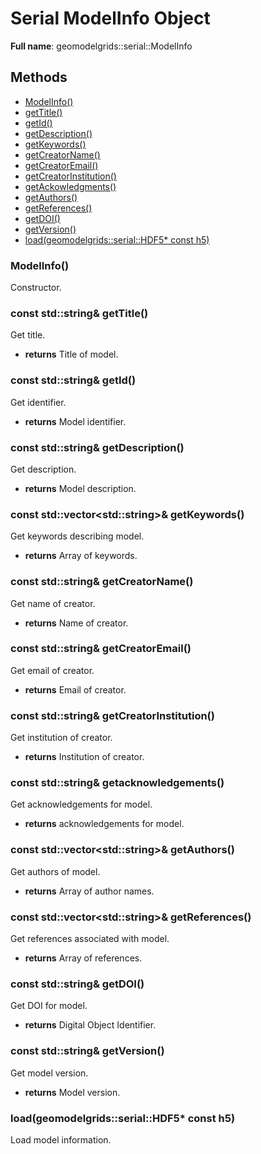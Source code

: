 # Serial ModelInfo Object 

**Full name**: geomodelgrids::serial::ModelInfo

## Methods

+ [ModelInfo()](#modelinfo)
+ [getTitle()](#const-stdstring-gettitle)
+ [getId()](#const-stdstring-getid)
+ [getDescription()](#const-stdstring-getdescription)
+ [getKeywords()](#const-stdvectorstdstring-getkeywords)
+ [getCreatorName()](#const-stdstring-getcreatorname)
+ [getCreatorEmail()](#const-stdstring-getcreatoremail)
+ [getCreatorInstitution()](#const-stdstring-getcreatorinstitution)
+ [getAckowledgments()](#const-stdstring-getacknowledgements)
+ [getAuthors()](#const-stdvectorstdstring-getauthors)
+ [getReferences()](#const-stdvectorstdstring-getreferences)
+ [getDOI()](#const-stdstring-getdoi)
+ [getVersion()](#const-stdstring-getversion)
+ [load(geomodelgrids::serial::HDF5* const h5)](#loadgeomodelgridsserialhdf5-const-h5)


### ModelInfo()

Constructor.

### const std::string& getTitle()

Get title.

* **returns** Title of model.


### const std::string& getId()

Get identifier.

* **returns** Model identifier.


### const std::string& getDescription()

Get description.

* **returns** Model description.


### const std::vector\<std::string\>& getKeywords()

Get keywords describing model.

* **returns** Array of keywords.


### const std::string& getCreatorName()

Get name of creator.

* **returns** Name of creator.


### const std::string& getCreatorEmail()

Get email of creator.

* **returns** Email of creator.


### const std::string& getCreatorInstitution()

Get institution of creator.

* **returns** Institution of creator.


### const std::string& getacknowledgements()

Get acknowledgements for model.

* **returns** acknowledgements for model.


### const std::vector\<std::string\>& getAuthors()

Get authors of model.

* **returns** Array of author names.


### const std::vector\<std::string\>& getReferences()

Get references associated with model.

* **returns** Array of references.


### const std::string& getDOI()

Get DOI for model.

* **returns** Digital Object Identifier.


### const std::string& getVersion()

Get model version.

* **returns** Model version.


### load(geomodelgrids::serial::HDF5* const h5)

Load model information.
